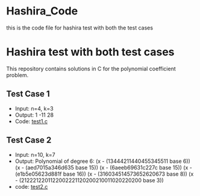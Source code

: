 # Hashira_Code
this is the code file for hashira test with both the test cases
# Hashira test with both test cases

This repository contains solutions in C for the polynomial coefficient problem.

## Test Case 1
- Input: n=4, k=3
- Output: 1 -11 28
- Code: [test1.c](test1.c)

## Test Case 2
- Input: n=10, k=7
- Output: Polynomial of degree 6: (x - (13444211440455345511 base 6)) (x - (aed7015a346d635 base 15)) (x - (6aeeb69631c227c base 15)) (x - (e1b5e05623d881f base 16)) (x - (316034514573652620673 base 8)) (x - (2122212201122002221120200210011020220200 base 3)) 
- code: [test2.c](test2.c)
